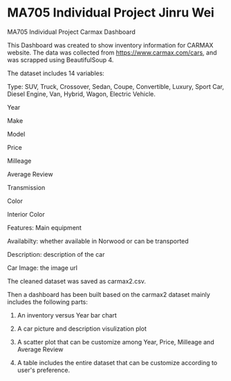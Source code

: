 # MA705 Individual Project Jinru Wei
 MA705 Individual Project Carmax Dashboard

This Dashboard was created to show inventory information for CARMAX website.
The data was collected from https://www.carmax.com/cars, and was scrapped using BeautifulSoup 4.

The dataset includes 14 variables:

Type: SUV, Truck, Crossover, Sedan, Coupe, Convertible, Luxury, Sport Car, Diesel Engine, Van, Hybrid, Wagon, Electric Vehicle.

Year

Make

Model

Price

Milleage

Average Review

Transmission

Color

Interior Color

Features: Main equipment

Availabilty: whether available in Norwood or can be transported

Description: description of the car

Car Image: the image url

The cleaned dataset was saved as carmax2.csv.

Then a dashboard has been built based on the carmax2 dataset mainly includes the following parts:

1. An inventory versus Year bar chart

2. A car picture and description visulization plot

3. A scatter plot that can be customize among Year, Price, Milleage and Average Review

4. A table includes the entire dataset that can be customize according to user's preference.
